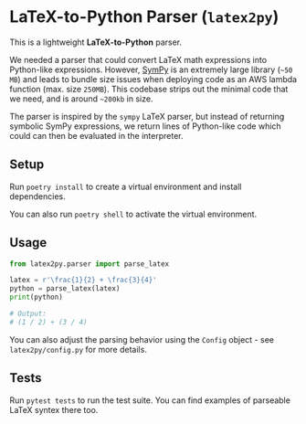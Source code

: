 # LaTeX-to-Python Parser (`latex2py`)

This is a lightweight **LaTeX-to-Python** parser.

We needed a parser that could convert LaTeX math expressions into Python-like expressions. However, [SymPy](https://github.com/sympy/sympy) is an extremely large library (`~50 MB`) and leads to bundle size issues when deploying code as an AWS lambda function (max. size `250MB`). This codebase strips out the minimal code that we need, and is around `~200kb` in size.

The parser is inspired by the `sympy` LaTeX parser, but instead of returning symbolic SymPy expressions, we return lines of Python-like code which could can then be evaluated in the interpreter.

## Setup

Run `poetry install` to create a virtual environment and install dependencies.

You can also run `poetry shell` to activate the virtual environment.

## Usage

```python
from latex2py.parser import parse_latex

latex = r'\frac{1}{2} + \frac{3}{4}'
python = parse_latex(latex)
print(python)

# Output:
# (1 / 2) + (3 / 4)
```

You can also adjust the parsing behavior using the `Config` object - see `latex2py/config.py` for more details.

## Tests

Run `pytest tests` to run the test suite. You can find examples of parseable LaTeX syntex there too.